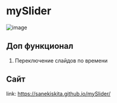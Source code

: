 # mySlider
![image](https://user-images.githubusercontent.com/56951952/135686619-86741af7-e08c-4be0-9de9-600de8e2558a.png)
## Доп функционал
1. Переключение слайдов по времени
## Сайт
link: https://sanekiskita.github.io/mySlider/
